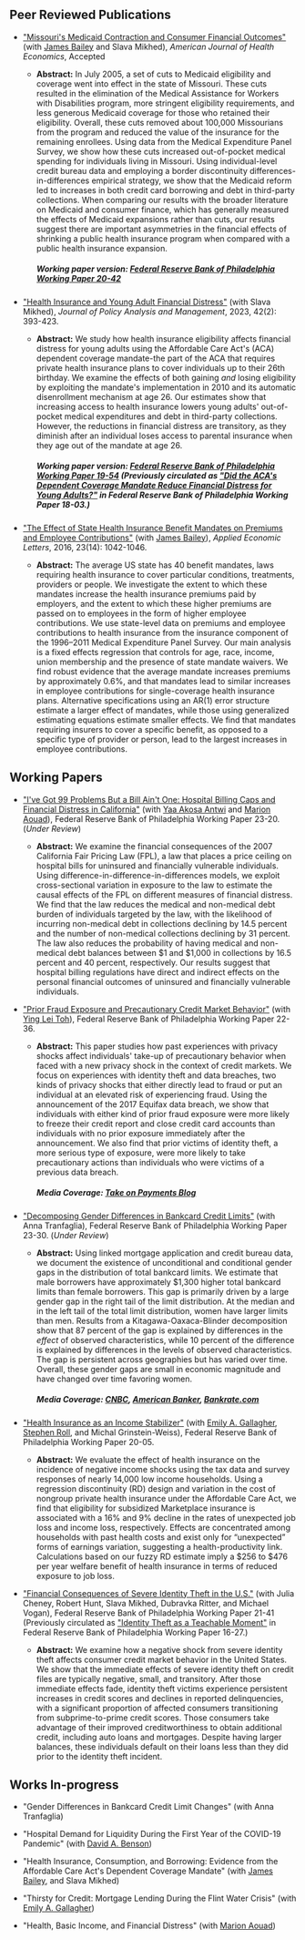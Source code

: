 ## Peer Reviewed Publications

- ["Missouri's Medicaid Contraction and Consumer Financial Outcomes"](https://www.journals.uchicago.edu/doi/10.1086/729536) (with [James Bailey](https://sites.temple.edu/jamesbailey/) and Slava Mikhed), *American Journal of Health Economics*, Accepted

     - **Abstract:** In July 2005, a set of cuts to Medicaid eligibility and coverage went into effect in the state of Missouri. These cuts resulted in the elimination of the Medical Assistance for Workers with Disabilities program, more stringent eligibility requirements, and less generous Medicaid coverage for those who retained their eligibility. Overall, these cuts removed about 100,000 Missourians from the program and reduced the value of the insurance for the remaining enrollees. Using data from the Medical Expenditure Panel Survey, we show how these cuts increased out-of-pocket medical spending for individuals living in Missouri. Using individual-level credit bureau data and employing a border discontinuity differences-in-differences empirical strategy, we show that the Medicaid reform led to increases in both credit card borrowing and debt in third-party collections. When comparing our results with the broader literature on Medicaid and consumer finance, which has generally measured the effects of Medicaid expansions rather than cuts, our results suggest there are important asymmetries in the financial effects of shrinking a public health insurance program when compared with a public health insurance expansion.

       ##### Working paper version: [Federal Reserve Bank of Philadelphia Working Paper 20-42](https://www.philadelphiafed.org/-/media/frbp/assets/working-papers/2020/wp20-42.pdf)

- ["Health Insurance and Young Adult Financial Distress"](https://onlinelibrary.wiley.com/doi/10.1002/pam.22458) (with Slava Mikhed), *Journal of Policy Analysis and Management*, 2023, 42(2): 393-423.

     - **Abstract:** We study how health insurance eligibility affects financial distress for young adults using the Affordable Care Act's (ACA) dependent coverage mandate-the part of the ACA that requires private health insurance plans to cover individuals up to their 26th birthday. We examine the effects of both gaining *and* losing eligibility by exploiting the mandate's implementation in 2010 and its automatic disenrollment mechanism at age 26. Our estimates show that increasing access to health insurance lowers young adults' out-of-pocket medical expenditures and debt in third-party collections. However, the reductions in financial distress are transitory, as they diminish after an individual loses access to parental insurance when they age out of the mandate at age 26.

       ##### Working paper version: [Federal Reserve Bank of Philadelphia Working Paper 19-54](https://www.philadelphiafed.org/-/media/frbp/assets/working-papers/2019/wp19-54.pdf) (Previously circulated as ["Did the ACA's Dependent Coverage Mandate Reduce Financial Distress for Young Adults?"](https://www.philadelphiafed.org/-/media/frbp/assets/working-papers/2018/wp18-03.pdf) in Federal Reserve Bank of Philadelphia Working Paper 18-03.) 

 - ["The Effect of State Health Insurance Benefit Mandates on Premiums and Employee Contributions"](https://www.tandfonline.com/doi/full/10.1080/13504851.2015.1130786) (with [James Bailey](https://sites.temple.edu/jamesbailey/)), *Applied Economic Letters*, 2016, 23(14): 1042-1046.

      - **Abstract:** The average US state has 40 benefit mandates, laws requiring health insurance to cover particular conditions, treatments, providers or people. We investigate the extent to which these mandates increase the health insurance premiums paid by employers, and the extent to which these higher premiums are passed on to employees in the form of higher employee contributions. We use state-level data on premiums and employee contributions to health insurance from the insurance component of the 1996–2011 Medical Expenditure Panel Survey. Our main analysis is a fixed effects regression that controls for age, race, income, union membership and the presence of state mandate waivers. We find robust evidence that the average mandate increases premiums by approximately 0.6%, and that mandates lead to similar increases in employee contributions for single-coverage health insurance plans. Alternative specifications using an AR(1) error structure estimate a larger effect of mandates, while those using generalized estimating equations estimate smaller effects. We find that mandates requiring insurers to cover a specific benefit, as opposed to a specific type of provider or person, lead to the largest increases in employee contributions. 

## Working Papers

 - ["I've Got 99 Problems But a Bill Ain't One: Hospital Billing Caps and Financial Distress in California"](https://www.philadelphiafed.org/-/media/frbp/assets/working-papers/2023/wp23-20.pdf) (with [Yaa Akosa Antwi](https://sites.google.com/view/yakosa/home?authuser=0) and [Marion Aouad](https://maouad.weebly.com/)), Federal Reserve Bank of Philadelphia Working Paper 23-20. (*Under Review*)


     - **Abstract:** We examine the financial consequences of the 2007 California Fair Pricing Law (FPL), a law that places a price ceiling on hospital bills for uninsured and financially vulnerable individuals. Using difference-in-difference-in-differences models, we
exploit cross-sectional variation in exposure to the law to estimate the causal effects of the FPL on different measures of financial distress. We find that the law reduces the medical and non-medical debt burden of individuals targeted by the law, with the likelihood of incurring non-medical debt in collections declining by 14.5 percent and the number of non-medical collections declining by 31 percent. The law also reduces the probability of having medical and non-medical debt balances between $1 and $1,000 in collections by 16.5 percent and 40 percent, respectively. Our results suggest that hospital billing regulations have direct and indirect effects on the personal financial outcomes of uninsured and financially vulnerable individuals.

- ["Prior Fraud Exposure and Precautionary Credit Market Behavior"](https://www.philadelphiafed.org/-/media/frbp/assets/working-papers/2022/wp22-36.pdf) (with [Ying Lei Toh](https://yingleitoh.weebly.com/)), Federal Reserve Bank of Philadelphia Working Paper 22-36.


     - **Abstract:** This paper studies how past experiences with privacy shocks affect individuals' take-up of precautionary behavior when faced with a new privacy shock in the context of credit markets. We focus on experiences with identity theft and data breaches, two kinds of privacy shocks that either directly lead to fraud or put an individual at an elevated risk of experiencing fraud. Using the announcement of the 2017 Equifax data breach, we show that individuals with either kind of prior fraud exposure were more likely to freeze their credit report and close credit card accounts than individuals with no prior exposure immediately after the announcement. We also find that prior victims of identity theft, a more serious type of exposure, were more likely to take precautionary actions than individuals who were victims of a previous data breach.

       ##### Media Coverage: [Take on Payments Blog](https://www.atlantafed.org/blogs/take-on-payments/2023/07/10/lets-try-gamification-to-fight-data-breach-ennui)

- ["Decomposing Gender Differences in Bankcard Credit Limits"](https://www.philadelphiafed.org/-/media/frbp/assets/working-papers/2023/wp23-30.pdf) (with Anna Tranfaglia), Federal Reserve Bank of Philadelphia Working Paper 23-30. (*Under Review*)


     - **Abstract:** Using linked mortgage application and credit bureau data, we document the existence of unconditional and conditional gender gaps in the distribution of total bankcard limits. We estimate that male borrowers have approximately $1,300 higher total bankcard limits than female borrowers. This gap is primarily driven by a large gender gap in the right tail of the limit distribution. At the median and in the left tail of the total limit distribution, women have larger limits than men. Results from a Kitagawa-Oaxaca-Blinder decomposition show that 87 percent of the gap is explained by differences in the *effect* of observed characteristics, while 10 percent of the difference is explained by differences in the levels of observed characteristics. The gap is persistent across geographies but has varied over time. Overall, these gender gaps are small in economic magnitude and have changed over time favoring women.

       ##### Media Coverage: [CNBC](https://www.cnbc.com/2021/11/09/men-tend-to-have-higher-credit-limits-than-female-borrowers.html), [American Banker](https://www.americanbanker.com/news/tech-startup-fairplay-aims-to-root-out-lending-bias-with-ai), [Bankrate.com](https://www.bankrate.com/finance/credit-cards/credit-card-ownership-usage-statistics/)

- ["Health Insurance as an Income Stabilizer"](https://www.philadelphiafed.org/-/media/frbp/assets/working-papers/2020/wp20-05.pdf) (with [Emily A. Gallagher](https://sites.google.com/site/emgallag/), [Stephen Roll](https://brownschool.wustl.edu/faculty-and-research/stephen-roll/), and Michal Grinstein-Weiss), Federal Reserve Bank of Philadelphia Working Paper 20-05. 

     - **Abstract:** We evaluate the effect of health insurance on the incidence of negative income shocks using the tax data and survey responses of nearly 14,000 low income households. Using a regression discontinuity (RD) design and variation in the cost of nongroup private health insurance under the Affordable Care Act, we find that eligibility for subsidized Marketplace insurance is associated with a 16% and 9% decline in the rates of unexpected job loss and income loss, respectively. Effects are concentrated among households with past health costs and exist only for “unexpected” forms of earnings variation, suggesting a health-productivity link. Calculations based on our fuzzy RD estimate imply a $256 to $476 per year welfare benefit of health insurance in terms of reduced exposure to job loss. 

- ["Financial Consequences of Severe Identity Theft in the U.S."](https://www.philadelphiafed.org/-/media/frbp/assets/working-papers/2021/wp21-41.pdf) (with Julia Cheney, Robert Hunt, Slava Mikhed, Dubravka Ritter, and Michael Vogan), Federal Reserve Bank of Philadelphia Working Paper 21-41 (Previously circulated as ["Identity Theft as a Teachable Moment"](https://www.philadelphiafed.org/-/media/frbp/assets/working-papers/2016/wp16-27.pdf) in Federal Reserve Bank of Philadelphia Working Paper 16-27.)

     - **Abstract:** We examine how a negative shock from severe identity theft affects consumer credit market behavior in the United States. We show that the immediate effects of severe identity theft on credit files are typically negative, small, and transitory. After those immediate effects fade, identity theft victims experience persistent increases in credit scores and declines in reported delinquencies, with a significant proportion of affected consumers transitioning from subprime-to-prime credit scores. Those consumers take advantage of their improved creditworthiness to obtain additional credit, including auto loans and mortgages. Despite having larger balances, these individuals default on their loans less than they did prior to the identity theft incident. 





## Works In-progress

 - "Gender Differences in Bankcard Credit Limit Changes" (with Anna Tranfaglia)

 - "Hospital Demand for Liquidity During the First Year of the COVID-19 Pandemic" (with [David A. Benson](https://www.federalreserve.gov/econres/david-a-benson.htm))

 - "Health Insurance, Consumption, and Borrowing: Evidence from the Affordable Care Act's Dependent Coverage Mandate" (with [James Bailey](https://sites.temple.edu/jamesbailey/), and Slava Mikhed)

 - "Thirsty for Credit: Mortgage Lending During the Flint Water Crisis" (with [Emily A. Gallagher](https://sites.google.com/site/emgallag/))

 - "Health, Basic Income, and Financial Distress" (with [Marion Aouad](https://maouad.weebly.com/))

